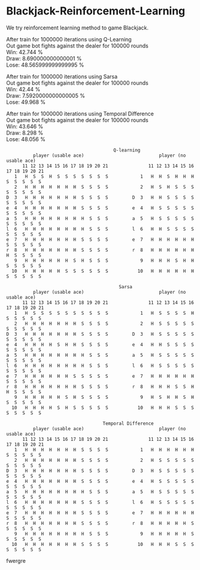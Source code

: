 # Blackjack-Reinforcement-Learning

We try reinforcement learning method to game Blackjack. 




After train for  1000000  iterations using Q-Learning\
Out game bot fights against the dealer for  100000  rounds\
Win:  42.744 %\
Draw:  8.690000000000001 %\
Lose:  48.565999999999995 %

After train for  1000000  iterations using Sarsa\
Out game bot fights against the dealer for  100000  rounds\
Win:  42.44 %\
Draw:  7.5920000000000005 %\
Lose:  49.968 %

After train for  1000000  iterations using Temporal Difference\
Out game bot fights against the dealer for  100000  rounds\
Win:  43.646 %\
Draw:  8.298 %\
Lose:  48.056 %

                                            Q-learning
              player (usable ace)                            player (no usable ace)    
          11 12 13 14 15 16 17 18 19 20 21               11 12 13 14 15 16 17 18 19 20 21 
       1   H  S  S  H  S  S  S  S  S  S  S            1   H  H  S  H  H  H  S  S  S  S  S 
       2   H  H  H  H  H  H  H  S  S  S  S            2   H  S  H  S  S  S  S  S  S  S  S  
    D  3   H  H  H  H  H  H  H  S  S  S  S         D  3   H  H  S  S  S  S  S  S  S  S  S  
    e  4   H  H  H  H  H  H  H  S  S  S  S         e  4   H  S  S  S  S  S  S  S  S  S  S  
    a  5   H  H  H  H  H  H  H  H  S  S  S         a  5   H  S  S  S  S  S  S  S  S  S  S  
    l  6   H  H  H  H  H  H  H  H  S  S  S         l  6   H  H  S  S  S  S  S  S  S  S  S  
    e  7   H  H  H  H  H  H  H  S  S  S  S         e  7   H  H  H  H  H  H  S  S  S  S  S  
    r  8   H  H  H  H  H  H  H  S  S  S  S         r  8   H  H  H  H  H  H  H  S  S  S  S  
       9   H  H  H  H  H  H  S  H  S  S  S            9   H  H  H  S  H  H  S  S  S  S  S  
      10   H  H  H  H  H  S  S  S  S  S  S           10   H  H  H  H  H  H  S  S  S  S  S  

                                              Sarsa
              player (usable ace)                            player (no usable ace)    
          11 12 13 14 15 16 17 18 19 20 21               11 12 13 14 15 16 17 18 19 20 21 
       1   H  S  S  S  S  S  S  S  S  S  S            1   H  S  S  S  S  H  S  S  S  S  S  
       2   H  H  H  H  H  H  H  S  S  S  S            2   H  S  S  S  S  S  S  S  S  S  S  
    D  3   H  H  H  H  H  H  H  S  S  S  S         D  3   H  S  S  S  S  S  S  S  S  S  S  
    e  4   H  H  H  H  S  H  H  S  S  S  S         e  4   H  H  S  S  S  S  S  S  S  S  S  
    a  5   H  H  H  H  H  H  H  H  S  S  S         a  5   H  S  S  S  S  S  S  S  S  S  S  
    l  6   H  H  H  H  H  H  H  H  S  S  S         l  6   H  S  S  S  S  S  S  S  S  S  S  
    e  7   H  H  H  H  H  H  S  S  S  S  S         e  7   H  H  H  H  H  H  S  S  S  S  S  
    r  8   H  H  H  H  H  H  H  S  S  S  S         r  8   H  H  H  S  S  H  H  S  S  S  S  
       9   H  H  H  H  H  S  H  S  S  S  S            9   H  S  H  H  S  H  S  S  S  S  S  
      10   H  H  H  H  S  H  S  S  S  S  S           10   H  H  H  S  S  S  S  S  S  S  S  

                                        Temporal Difference
              player (usable ace)                            player (no usable ace)    
          11 12 13 14 15 16 17 18 19 20 21               11 12 13 14 15 16 17 18 19 20 21 
       1   H  H  H  H  H  H  H  S  S  S  S            1   H  H  H  H  H  H  S  S  S  S  S  
       2   H  H  H  H  H  H  H  S  S  S  S            2   H  S  S  S  S  S  S  S  S  S  S  
    D  3   H  H  H  H  H  H  H  S  S  S  S         D  3   H  S  S  S  S  S  S  S  S  S  S  
    e  4   H  H  H  H  H  H  H  S  S  S  S         e  4   H  S  S  S  S  S  S  S  S  S  S  
    a  5   H  H  H  H  H  H  H  H  S  S  S         a  5   H  S  S  S  S  S  S  S  S  S  S  
    l  6   H  H  H  H  H  H  H  S  S  S  S         l  6   H  S  S  S  S  S  S  S  S  S  S  
    e  7   H  H  H  H  H  H  H  S  S  S  S         e  7   H  H  H  H  H  H  S  S  S  S  S  
    r  8   H  H  H  H  H  H  H  S  S  S  S         r  8   H  H  H  H  H  S  S  S  S  S  S  
       9   H  H  H  H  H  H  H  H  S  S  S            9   H  H  H  H  H  S  S  S  S  S  S  
      10   H  H  H  H  H  H  H  S  S  S  S           10   H  H  H  S  S  S  S  S  S  S  S  
      
      
fwergre
